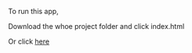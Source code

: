 To run this app,

Download the whoe project folder and click index.html

Or click [here](https://chenhaow.github.io/Udacity-Neighborhood-Map/)
